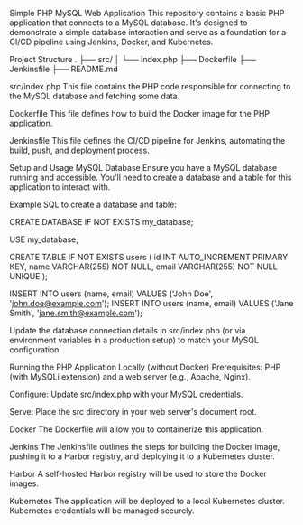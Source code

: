 Simple PHP MySQL Web Application
This repository contains a basic PHP application that connects to a MySQL database. It's designed to demonstrate a simple database interaction and serve as a foundation for a CI/CD pipeline using Jenkins, Docker, and Kubernetes.

Project Structure
.
├── src/
│   └── index.php
├── Dockerfile
├── Jenkinsfile
├── README.md

src/index.php
This file contains the PHP code responsible for connecting to the MySQL database and fetching some data.

Dockerfile
This file defines how to build the Docker image for the PHP application.

Jenkinsfile
This file defines the CI/CD pipeline for Jenkins, automating the build, push, and deployment process.

Setup and Usage
MySQL Database
Ensure you have a MySQL database running and accessible. You'll need to create a database and a table for this application to interact with.

Example SQL to create a database and table:

CREATE DATABASE IF NOT EXISTS my_database;

USE my_database;

CREATE TABLE IF NOT EXISTS users (
    id INT AUTO_INCREMENT PRIMARY KEY,
    name VARCHAR(255) NOT NULL,
    email VARCHAR(255) NOT NULL UNIQUE
);

INSERT INTO users (name, email) VALUES ('John Doe', 'john.doe@example.com');
INSERT INTO users (name, email) VALUES ('Jane Smith', 'jane.smith@example.com');

Update the database connection details in src/index.php (or via environment variables in a production setup) to match your MySQL configuration.

Running the PHP Application Locally (without Docker)
Prerequisites: PHP (with MySQLi extension) and a web server (e.g., Apache, Nginx).

Configure: Update src/index.php with your MySQL credentials.

Serve: Place the src directory in your web server's document root.

Docker
The Dockerfile will allow you to containerize this application.

Jenkins
The Jenkinsfile outlines the steps for building the Docker image, pushing it to a Harbor registry, and deploying it to a Kubernetes cluster.

Harbor
A self-hosted Harbor registry will be used to store the Docker images.

Kubernetes
The application will be deployed to a local Kubernetes cluster. Kubernetes credentials will be managed securely.
